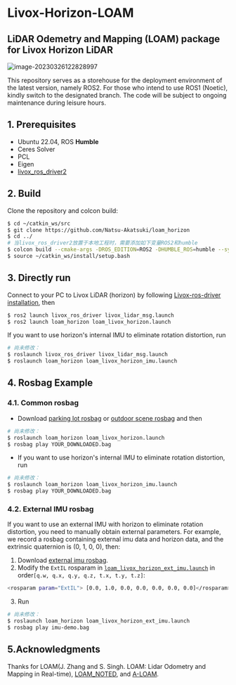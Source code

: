 # Livox-Horizon-LOAM
## LiDAR Odemetry and Mapping (LOAM) package for Livox Horizon LiDAR

![image-20230326122828997](https://natsu-akatsuki.oss-cn-guangzhou.aliyuncs.com/img/image-20230326122828997.png)

This repository serves as a storehouse for the deployment environment of the latest version, namely ROS2. For those who intend to use ROS1 (Noetic), kindly switch to the designated branch. The code will be subject to ongoing maintenance during leisure hours.


## 1. Prerequisites
- Ubuntu 22.04, ROS **Humble**  
- Ceres Solver
- PCL
- Eigen
- [livox_ros_driver2](https://github.com/Livox-SDK/livox_ros_driver2)


## 2. Build
Clone the repository and colcon build:

```bash
$ cd ~/catkin_ws/src
$ git clone https://github.com/Natsu-Akatsuki/loam_horizon
$ cd ../
# 当livox_ros_driver2放置于本地工程时，需要添加如下变量ROS2和humble
$ colcon build --cmake-args -DROS_EDITION=ROS2 -DHUMBLE_ROS=humble --symlink-install
$ source ~/catkin_ws/install/setup.bash
```
## 3. Directly run
Connect to your PC to Livox LiDAR (horizon) by following  [Livox-ros-driver installation](https://github.com/Livox-SDK/livox_ros_driver), then
```bash
$ ros2 launch livox_ros_driver livox_lidar_msg.launch
$ ros2 launch loam_horizon loam_livox_horizon.launch
```
If you want to use horizon's internal IMU to eliminate rotation distortion, run
```bash
# 尚未修改：
$ roslaunch livox_ros_driver livox_lidar_msg.launch
$ roslaunch loam_horizon loam_livox_horizon_imu.launch
```

## 4. Rosbag Example
### 4.1. **Common rosbag**
- Download [parking lot rosbag](https://terra-1-g.djicdn.com/65c028cd298f4669a7f0e40e50ba1131/demo/2020_parking_lot.bag) or [outdoor scene rosbag](https://terra-1-g.djicdn.com/65c028cd298f4669a7f0e40e50ba1131/demo/2020_open_road.bag) and then

```bash
# 尚未修改：
$ roslaunch loam_horizon loam_livox_horizon.launch
$ rosbag play YOUR_DOWNLOADED.bag
```
- If you want to use horizon's internal IMU to eliminate rotation distortion, run

```bash
# 尚未修改：
$ roslaunch loam_horizon loam_livox_horizon_imu.launch
$ rosbag play YOUR_DOWNLOADED.bag
```

### 4.2. **External IMU rosbag**
If you want to use an external IMU with horizon to eliminate rotation distortion, you need to manually obtain external parameters. For example, we record a rosbag containing external imu data and horizon data, and the extrinsic quaternion is (0, 1, 0, 0), then:
1. Download [external imu rosbag](https://terra-1-g.djicdn.com/65c028cd298f4669a7f0e40e50ba1131/demo/imu-demo.bag).
2. Modify the `ExtIL` rosparam in [`loam_livox_horizon_ext_imu.launch`](https://github.com/Livox-SDK/livox_horizon_loam/blob/b43494f0217839b849fb6752a6dea4bd79bd3bb4/launch/loam_livox_horizon_ext_imu.launch#L3) in order`[q.w, q.x, q.y, q.z, t.x, t.y, t.z]`:
```bash
<rosparam param="ExtIL"> [0.0, 1.0, 0.0, 0.0, 0.0, 0.0, 0.0]</rosparam>
```
3. Run
```bash
# 尚未修改：
$ roslaunch loam_horizon loam_livox_horizon_ext_imu.launch
$ rosbag play imu-demo.bag
```

## 5.Acknowledgments
Thanks for LOAM(J. Zhang and S. Singh. LOAM: Lidar Odometry and Mapping in Real-time), [LOAM_NOTED](https://github.com/cuitaixiang/LOAM_NOTED), and [A-LOAM](https://github.com/HKUST-Aerial-Robotics/A-LOAM).

